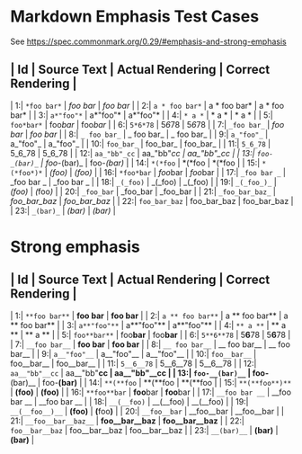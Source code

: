 # Markdown Emphasis Test Cases

<style>
div.markdown table {
  border: 2px solid black;
  border-spacing: 0;
}
div.markdown th {
  border-left: 1px solid black;
  border-right: 1px solid black;
  border-bottom: 1px solid black;
  padding: 4px 1em 4px;
  text-align: left;
}
div.markdown td {
  border-left: 1px solid black;
  border-right: 1px solid black;
  padding: 4px 1em 4px;
  text-align: left;
}
</style>

See <https://spec.commonmark.org/0.29/#emphasis-and-strong-emphasis>

| Id | Source Text    | Actual Rendering     | Correct Rendering            |
-----------------------------------------------------------------------------
|  1:| `*foo bar*`    | *foo bar*            | <em>foo bar</em>             |
|  2:| `a * foo bar*` | a * foo bar*         | a &#42; foo bar&#42;         |
|  3:| `a*"foo"*`     | a*"foo"*             | a&#42;&quot;foo&quot;&#42;   |
|  4:| `* a *`        | * a *                | &#42; a &#42;                |
|  5:| `foo*bar*`     | foo*bar*             | foo<em>bar</em>              |
|  6:| `5*6*78`       | 5*6*78               | 5<em>6</em>78                |
|  7:| `_foo bar_`    | _foo bar_            | <em>foo bar</em>             |
|  8:| `_ foo bar_`   | _ foo bar_           | &#95; foo bar&#95;           |
|  9:| `a_"foo"_`     | a_"foo"_             | a&#95;&quot;foo&quot;&#95;   |
| 10:| `foo_bar_`     | foo_bar_             | foo&#95;bar&#95;             |
| 11:| `5_6_78`       | 5_6_78               | 5&#95;6&#95;78               |
| 12:| `aa_"bb"_cc`   | aa_"bb"_cc           | aa&#95;&quot;bb&quot;&#95;cc |
| 13:| `foo-_(bar)_`  | foo-_(bar)_          | foo-<em>(bar)</em>           |
| 14:| `*(*foo`       | *(*foo               | &#42;(&#42;foo               |
| 15:| `*(*foo*)*`    | *(*foo*)*            | <em>(<em>foo</em>)</em>      |
| 16:| `*foo*bar`     | *foo*bar             | <em>foo</em>bar              |
| 17:| `_foo bar _`   | _foo bar _           | &#95;foo bar &#95;           |
| 18:| `_(_foo)`      | _(_foo)              | &#95;(&#95;foo)              |
| 19:| `_(_foo_)_`    | _(_foo_)_            | <em>(</em>foo<em>)</em>      |
| 20:| `_foo_bar`     | _foo_bar             | &#95;foo&#95;bar             |
| 21:| `_foo_bar_baz_` | _foo_bar_baz_       | <em>foo&#95;bar&#95;baz</em> |
| 22:| `foo_bar_baz`  | foo_bar_baz          | foo&#95;bar&#95;baz          |
| 23:| `_(bar)_`      | _(bar)_              | <em>(bar)</em>               |


# Strong emphasis


| Id | Source Text      | Actual Rendering       | Correct Rendering                      |
-------------------------------------------------------------------------------------------
|  1:| `**foo bar**`    | **foo bar**            | <strong>foo bar</strong>               |
|  2:| `a ** foo bar**` | a ** foo bar**         | a &#42;&#42; foo bar&#42;&#42;         |
|  3:| `a**"foo"**`     | a**"foo"**             | a&#42;&#42;&quot;foo&quot;&#42;&#42;   |
|  4:| `** a **`        | ** a **                | &#42;&#42; a &#42;&#42;                |
|  5:| `foo**bar**`     | foo**bar**             | foo<strong>bar</strong>                |
|  6:| `5**6**78`       | 5**6**78               | 5<strong>6</strong>78                  |
|  7:| `__foo bar__`    | __foo bar__            | <strong>foo bar</strong>               |
|  8:| `__ foo bar__`   | __ foo bar__           | &#95;&#95; foo bar&#95;&#95;           |
|  9:| `a__"foo"__`     | a__"foo"__             | a&#95;&#95;&quot;foo&quot;&#95;&#95;   |
| 10:| `foo__bar__`     | foo__bar__             | foo&#95;&#95;bar&#95;&#95;             |
| 11:| `5__6__78`       | 5__6__78               | 5&#95;&#95;6&#95;&#95;78               |
| 12:| `aa__"bb"__cc`   | aa__"bb"__cc           | aa&#95;&#95;&quot;bb&quot;&#95;&#95;cc |
| 13:| `foo-__(bar)__`  | foo-__(bar)__          | foo-<strong>(bar)</strong>             |
| 14:| `**(**foo`       | **(**foo               | &#42;&#42;(&#42;&#42;foo               |
| 15:| `**(**foo**)**`  | **(**foo**)**          | <strong>(<strong>foo</strong>)</strong> |
| 16:| `**foo**bar`     | **foo**bar             | <strong>foo</strong>bar                |
| 17:| `__foo bar __`   | __foo bar __           | &#95;&#95;foo bar &#95;&#95;           |
| 18:| `__(__foo)`      | __(__foo)              | &#95;&#95;(&#95;&#95;foo)              |
| 19:| `__(__foo__)__`  | __(__foo__)__          | <strong>(</strong>foo<strong>)</strong> |
| 20:| `__foo__bar`     | __foo__bar             | &#95;&#95;foo&#95;&#95;bar             |
| 21:| `__foo__bar__baz__` | __foo__bar__baz__   | <strong>foo&#95;&#95;bar&#95;&#95;baz</strong> |
| 22:| `foo__bar__baz`  | foo__bar__baz          | foo&#95;&#95;bar&#95;&#95;baz          |
| 23:| `__(bar)__`      | __(bar)__              | <strong>(bar)</strong>                 |
